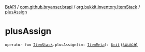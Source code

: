 [BrAPI](../../index.md) / [com.github.bryanser.brapi](../index.md) / [org.bukkit.inventory.ItemStack](index.md) / [plusAssign](./plus-assign.md)

# plusAssign

`operator fun `[`ItemStack`](https://hub.spigotmc.org/javadocs/spigot/org/bukkit/inventory/ItemStack.html)`.plusAssign(im: `[`ItemMeta`](https://hub.spigotmc.org/javadocs/spigot/org/bukkit/inventory/meta/ItemMeta.html)`): `[`Unit`](https://kotlinlang.org/api/latest/jvm/stdlib/kotlin/-unit/index.html) [(source)](https://github.com/BryanSer/BrAPI/blob/ver-kotlin/src/main/kotlin/com/github/bryanser/brapi/Suger.kt#L9)